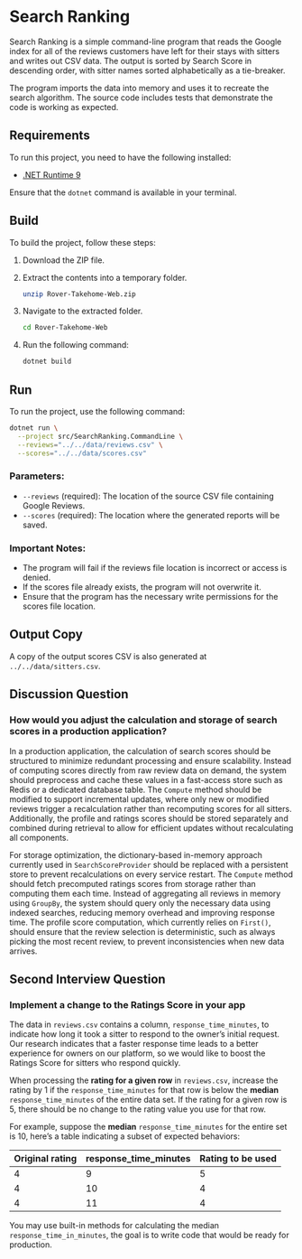 # Search Ranking

Search Ranking is a simple command-line program that reads the Google index for all of the reviews customers have left for their stays with sitters and writes out CSV data. The output is sorted by Search Score in descending order, with sitter names sorted alphabetically as a tie-breaker.

The program imports the data into memory and uses it to recreate the search algorithm. The source code includes tests that demonstrate the code is working as expected.

## Requirements

To run this project, you need to have the following installed:

- [.NET Runtime 9](https://dotnet.microsoft.com/en-us/download/dotnet/9.0)

Ensure that the `dotnet` command is available in your terminal.

## Build

To build the project, follow these steps:

1. Download the ZIP file.
2. Extract the contents into a temporary folder.

   ```sh
   unzip Rover-Takehome-Web.zip
   ```

3. Navigate to the extracted folder.

   ```sh
   cd Rover-Takehome-Web
   ```

4. Run the following command:

   ```sh
   dotnet build
   ```

## Run

To run the project, use the following command:

```sh
dotnet run \
  --project src/SearchRanking.CommandLine \
  --reviews="../../data/reviews.csv" \
  --scores="../../data/scores.csv"
```

### Parameters:

- `--reviews` (required): The location of the source CSV file containing Google Reviews.
- `--scores` (required): The location where the generated reports will be saved.

### Important Notes:

- The program will fail if the reviews file location is incorrect or access is denied.
- If the scores file already exists, the program will not overwrite it.
- Ensure that the program has the necessary write permissions for the scores file location.

## Output Copy

A copy of the output scores CSV is also generated at `../../data/sitters.csv`.

## Discussion Question

### How would you adjust the calculation and storage of search scores in a production application?

In a production application, the calculation of search scores should be structured to minimize redundant processing and ensure scalability. Instead of computing scores directly from raw review data on demand, the system should preprocess and cache these values in a fast-access store such as Redis or a dedicated database table. The `Compute` method should be modified to support incremental updates, where only new or modified reviews trigger a recalculation rather than recomputing scores for all sitters. Additionally, the profile and ratings scores should be stored separately and combined during retrieval to allow for efficient updates without recalculating all components.

For storage optimization, the dictionary-based in-memory approach currently used in `SearchScoreProvider` should be replaced with a persistent store to prevent recalculations on every service restart. The `Compute` method should fetch precomputed ratings scores from storage rather than computing them each time. Instead of aggregating all reviews in memory using `GroupBy`, the system should query only the necessary data using indexed searches, reducing memory overhead and improving response time. The profile score computation, which currently relies on `First()`, should ensure that the review selection is deterministic, such as always picking the most recent review, to prevent inconsistencies when new data arrives.

## Second Interview Question

### Implement a change to the Ratings Score in your app

The data in `reviews.csv` contains a column, `response_time_minutes`, to indicate how long it took a sitter to respond to the owner’s initial request. Our research indicates that a faster response time leads to a better experience for owners on our platform, so we would like to boost the Ratings Score for sitters who respond quickly.

When processing the **rating for a given row** in `reviews.csv`, increase the rating by 1 if the `response_time_minutes` for that row is below the **median** `response_time_minutes` of the entire data set. If the rating for a given row is 5, there should be no change to the rating value you use for that row.

For example, suppose the **median** `response_time_minutes` for the entire set is 10, here’s a table indicating a subset of expected behaviors:

| Original rating | response_time_minutes | Rating to be used |
|-----------------|------------------------|-------------------|
| 4               | 9                      | 5                 |
| 4               | 10                     | 4                 |
| 4               | 11                     | 4                 |

You may use built-in methods for calculating the median `response_time_in_minutes`, the goal is to write code that would be ready for production.